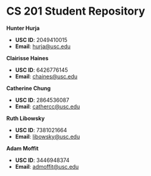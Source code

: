 # CS 201 Student Repository

**Hunter Hurja**
  - **USC ID**: 2049410015
  - **Email**: hurja@usc.edu


**Clairisse Haines**
  - **USC ID**: 6426776145
  - **Email**: chaines@usc.edu


**Catherine Chung**
  - **USC ID**: 2864536087
  - **Email**: cathercc@usc.edu


**Ruth Libowsky**
  - **USC ID**: 7381021664
  - **Email**: libowsky@usc.edu

**Adam Moffit**
  - **USC ID**: 3446948374
  - **Email**: admoffit@usc.edu
